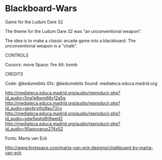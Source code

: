 # Blackboard-Wars
Game for the Ludum Dare 32

The theme for the Ludum Dare 32 was "an unconventional weapon".

The idea is to make a classic arcade game into a blackboard. The unconventional weapon is a "chalk".

CONTROLS

Cursors: move
Space: fire
Alt: bomb

CREDITS

Code: @kedumebits
Gfx: @kedumebits
Sound: mediateca.educa.madrid.org 

http://mediateca.educa.madrid.org/audio/reproducir.php?id_audio=5nq1e8wm66v12a5g
http://mediateca.educa.madrid.org/audio/reproducir.php?id_audio=gpvbrythz8au72cv
http://mediateca.educa.madrid.org/audio/reproducir.php?id_audio=sdw5qsto6ti9wed2
http://mediateca.educa.madrid.org/audio/reproducir.php?id_audio=95aquyarus274x52

Fonts: Marta van Eck

http://www.fontspace.com/marta-van-eck-designs/chalkboard-by-marta-van-eck

